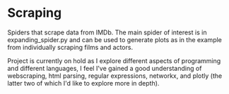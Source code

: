 # Scraping
Spiders that scrape data from IMDb. The main spider of interest is in expanding_spider.py and can be used to generate plots as in the example from individually scraping films and actors. 

Project is currently on hold as I explore different aspects of programming and different languages, I feel I've gained a good understanding of webscraping, html parsing, regular expressions, networkx, and plotly (the latter two of which I'd like to explore more in depth). 
